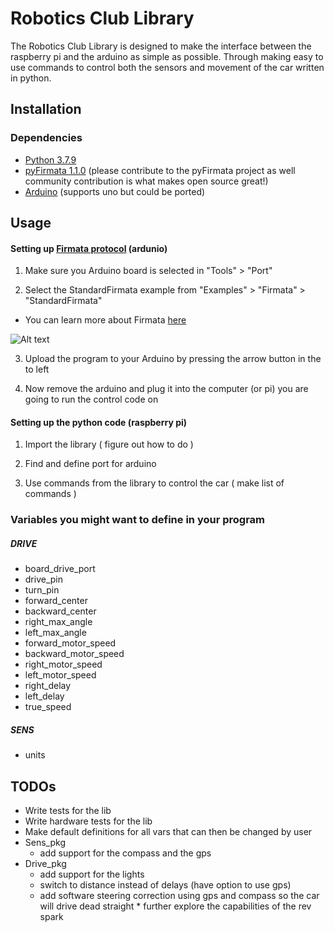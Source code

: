 # Robotics Club Library

The Robotics Club Library is designed to make the interface between the raspberry pi and the arduino as simple as possible. Through making easy to use commands to control both the sensors and movement of the car written in python. 

## Installation

### Dependencies
* [Python 3.7.9](https://www.python.org/downloads/)
* [pyFirmata 1.1.0](https://github.com/tino/pyFirmata#pyfirmata) (please contribute to the pyFirmata project as well community contribution is what makes open source great!)
* [Arduino](https://www.arduino.cc/) (supports uno but could be ported)

## Usage
#### Setting up [Firmata protocol](https://github.com/firmata/protocol) (ardunio)

1. Make sure you Arduino board is selected in "Tools" > "Port"

2. Select the StandardFirmata example from "Examples" > "Firmata" > "StandardFirmata"
  * You can learn more about Firmata [here](http://firmata.org/wiki/Main_Page)

![Alt text](https://roboticsbackend.com/wp-content/uploads/2020/01/arduino_standard_firmata_sketch.png?raw=true)

3. Upload the program to your Arduino by pressing the arrow button in the to left

4. Now remove the arduino and plug it into the computer (or pi) you are going to run the control code on

#### Setting up the python code (raspberry pi)

1. Import the library ( figure out how to do )

2. Find and define port for arduino

3. Use commands from the library to control the car ( make list of commands )

### Variables you might want to define in your program
##### DRIVE 
* board_drive_port
* drive_pin
* turn_pin
* forward_center
* backward_center
* right_max_angle
* left_max_angle
* forward_motor_speed
* backward_motor_speed
* right_motor_speed
* left_motor_speed
* right_delay
* left_delay
* true_speed

##### SENS
* units    

## TODOs
* Write tests for the lib
* Write hardware tests for the lib
* Make default definitions for all vars that can then be changed by user
* Sens_pkg
  * add support for the compass and the gps
* Drive_pkg
  * add support for the lights
  * switch to distance instead of delays (have option to use gps)
  * add software steering correction using gps and compass so the car will drive dead straight * further explore the capabilities of the rev spark
